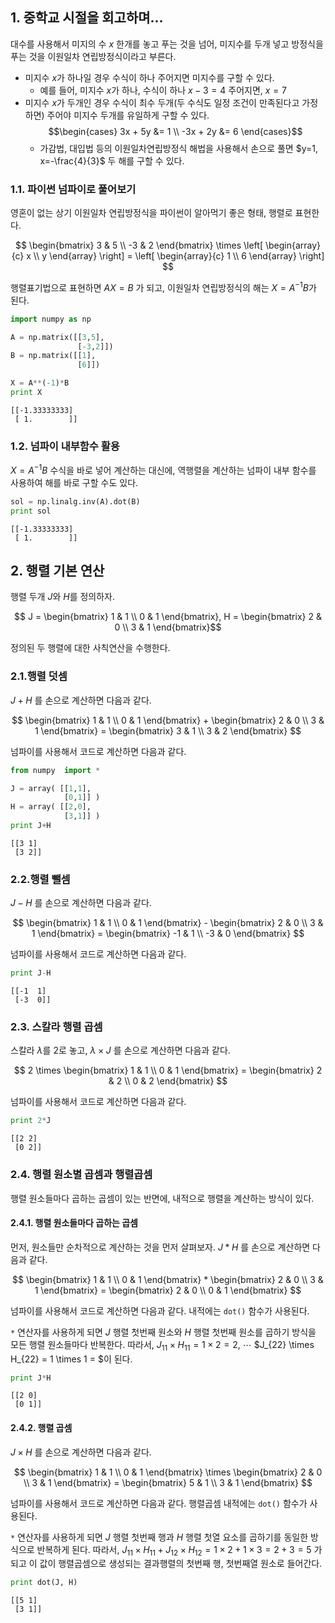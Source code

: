 
## 1. 중학교 시절을 회고하며...

대수를 사용해서 미지의 수 $x$ 한개를 놓고 푸는 것을 넘어, 미지수를 두개 넣고 방정식을 푸는 것을 이원일차 연립방정식이라고 부른다.

* 미지수 $x$가 하나일 경우 수식이 하나 주어지면 미지수를 구할 수 있다.
    * 예를 들어, 미지수 $x$가 하나, 수식이 하나 $x-3=4$ 주어지면, $x=7$
* 미지수 $x$가 두개인 경우 수식이 최수 두개(두 수식도 일정 조건이 만족된다고 가정하면) 주어야 미지수 두개를 유일하게 구할 수 있다.
$$\begin{cases} 3x + 5y &= 1 \\ 
                -3x + 2y &= 6 \end{cases}$$
    * 가감법, 대입법 등의 이원일차연립방정식 해법을 사용해서 손으로 풀면 $y=1, x=-\frac{4}{3}$ 두 해를 구할 수 있다.

### 1.1. 파이썬 넘파이로 풀어보기

영혼이 없는 상기 이원일차 연립방정식을 파이썬이 알아먹기 좋은 형태, 행렬로 표현한다.

$$ \begin{bmatrix} 3 & 5 \\ 
                   -3 & 2 \end{bmatrix} \times 
   \left[ \begin{array}{c} x \\ 
                 y \end{array} \right] =                  
   \left[ \begin{array}{c} 1 \\ 
                 6 \end{array} \right] 
$$

행렬표기법으로 표현하면 $AX=B$ 가 되고, 이원일차 연립방정식의 해는 $X=A^{-1} B$가 된다.


```python
import numpy as np

A = np.matrix([[3,5],
               [-3,2]])
B = np.matrix([[1],
               [6]])

X = A**(-1)*B
print X
```

    [[-1.33333333]
     [ 1.        ]]
    

### 1.2. 넘파이 내부함수 활용


$X=A^{-1} B$ 수식을 바로 넣어 계산하는 대신에, 역행렬을 계산하는 넘파이 내부 함수를 사용하여 해를 바로 구할 수도 있다.


```python
sol = np.linalg.inv(A).dot(B)
print sol
```

    [[-1.33333333]
     [ 1.        ]]
    

## 2. 행렬 기본 연산

행렬 두개 $J$와 $H$를 정의하자. 

$$ J = \begin{bmatrix} 1 & 1 \\ 
                   0 & 1 \end{bmatrix}, 
   H = \begin{bmatrix} 2 & 0 \\ 
                   3 & 1 \end{bmatrix}$$ 

정의된 두 행렬에 대한 사칙연산을 수행한다.

### 2.1.행렬 덧셈

$J+H$ 를 손으로 계산하면 다음과 같다.

$$ \begin{bmatrix} 1 & 1 \\ 
                   0 & 1 \end{bmatrix} + 
   \begin{bmatrix} 2 & 0 \\ 
                   3 & 1 \end{bmatrix} =
   \begin{bmatrix} 3 & 1 \\ 
                   3 & 2 \end{bmatrix}
$$

넘파이를 사용해서 코드로 계산하면 다음과 같다.


```python
from numpy  import *

J = array( [[1,1],
            [0,1]] )
H = array( [[2,0],
            [3,1]] )
print J+H
```

    [[3 1]
     [3 2]]
    

### 2.2.행렬 뺄셈

$J-H$ 를 손으로 계산하면 다음과 같다.

$$ \begin{bmatrix} 1 & 1 \\ 
                   0 & 1 \end{bmatrix} - 
   \begin{bmatrix} 2 & 0 \\ 
                   3 & 1 \end{bmatrix} =
   \begin{bmatrix} -1 & 1 \\ 
                   -3 & 0 \end{bmatrix}
$$

넘파이를 사용해서 코드로 계산하면 다음과 같다.


```python
print J-H
```

    [[-1  1]
     [-3  0]]
    

### 2.3. 스칼라 행렬 곱셈

스칼라 $\lambda$를 2로 놓고, $\lambda \times J$ 를 손으로 계산하면 다음과 같다.

$$ 2 \times 
   \begin{bmatrix} 1 & 1 \\ 
                   0 & 1 \end{bmatrix} =
   \begin{bmatrix} 2 & 2 \\ 
                   0 & 2 \end{bmatrix}
$$

넘파이를 사용해서 코드로 계산하면 다음과 같다.


```python
print 2*J
```

    [[2 2]
     [0 2]]
    

### 2.4. 행렬 원소별 곱셈과 행렬곱셈

행렬 원소들마다 곱하는 곱셈이 있는 반면에, 내적으로 행렬을 계산하는 방식이 있다.

#### 2.4.1. 행렬 원소들마다 곱하는 곱셈

먼저, 원소들만 순차적으로 계산하는 것을 먼저 살펴보자. $J * H$ 를 손으로 계산하면 다음과 같다.

$$ \begin{bmatrix} 1 & 1 \\ 
                   0 & 1 \end{bmatrix} * 
   \begin{bmatrix} 2 & 0 \\ 
                   3 & 1 \end{bmatrix} =
   \begin{bmatrix} 2 & 0 \\ 
                   0 & 1 \end{bmatrix}
$$

넘파이를 사용해서 코드로 계산하면 다음과 같다. 내적에는 `dot()` 함수가 사용된다.

`*` 연산자를 사용하게 되면 $J$ 행렬 첫번째 원소와 $H$ 행렬 첫번째 원소를 곱하기 방식을 모든 행렬 원소들마다 반복한다. 따라서, $J_{11} \times H_{11} = 1 \times 2 = 2$, $\cdots$ $J_{22} \times H_{22} = 1 \times 1 = $이 된다.  


```python
print J*H
```

    [[2 0]
     [0 1]]
    

#### 2.4.2. 행렬 곱셈

$J \times H$ 를 손으로 계산하면 다음과 같다.

$$ \begin{bmatrix} 1 & 1 \\ 
                   0 & 1 \end{bmatrix} \times 
   \begin{bmatrix} 2 & 0 \\ 
                   3 & 1 \end{bmatrix} =
   \begin{bmatrix} 5 & 1 \\ 
                   3 & 1 \end{bmatrix}
$$

넘파이를 사용해서 코드로 계산하면 다음과 같다. 행렬곱셈 내적에는 `dot()` 함수가 사용된다.

`*` 연산자를 사용하게 되면 $J$ 행렬 첫번째 행과 $H$ 행렬 첫열 요소를 곱하기를 동일한 방식으로 반복하게 된다.
따라서, $J_{11} \times H_{11} + J_{12} \times H_{12} = 1 \times 2 + 1 \times 3 = 2 + 3 = 5$ 가 되고 이 값이 행렬곱셈으로 생성되는 결과행렬의 첫번째 행, 첫번째열 원소로 들어간다. 



```python
print dot(J, H)
```

    [[5 1]
     [3 1]]
    


```python

```
